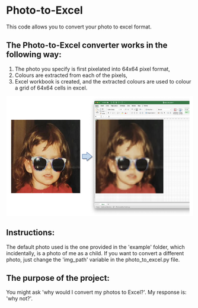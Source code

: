 # Photo-to-Excel
This code allows you to convert your photo to excel format. 

## The Photo-to-Excel converter works in the following way:
1. The photo you specify is first pixelated into 64x64 pixel format, 
2. Colours are extracted from each of the pixels,
3. Excel workbook is created, and the extracted colours are used to colour a grid of 64x64 cells in excel. 

<img src="example/output_example.png"  width="600" height="324">

## Instructions:
The default photo used is the one provided in the 'example' folder, which incidentally, is a photo of me as a child. If you want to convert a different photo, just change the 'img_path' variable in the photo_to_excel.py file. 

## The purpose of the project:
You might ask 'why would I convert my photos to Excel?'. My response is: 'why not?'.
